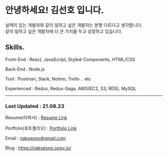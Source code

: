 # 안녕하세요! 김선호 입니다.

실력이 있는 개발자와 같이 일하고 싶은 개발자는 분명 다르다고 생각합니다.  
같이 일하고 싶은 개발자에 더 큰 가치를 두고 성장하고 있습니다.

## Skills.

Front-End : React, JavaScript, Styled-Components, HTML/CSS

Back-End : Node.js

Tool : Postman,  Slack, Notion, Trello .. etc

Experienced : Redux, Redux-Saga, AWS(EC2, S3, RDS), MySQL

---
### Last Updated : 21.08.23

Resume(이력서) : [Resume Link](https://drive.google.com/file/d/1lfgyz_lwbmSv4MnZmh9lT2huzELk7v8Z/view?usp=sharing) 

Portfolio(포트폴리오) : [Portfolio Link](https://bit.ly/3nLcxYe)

Email : nakseono@gmail.com

Blog : https://nakseono.oopy.io/
